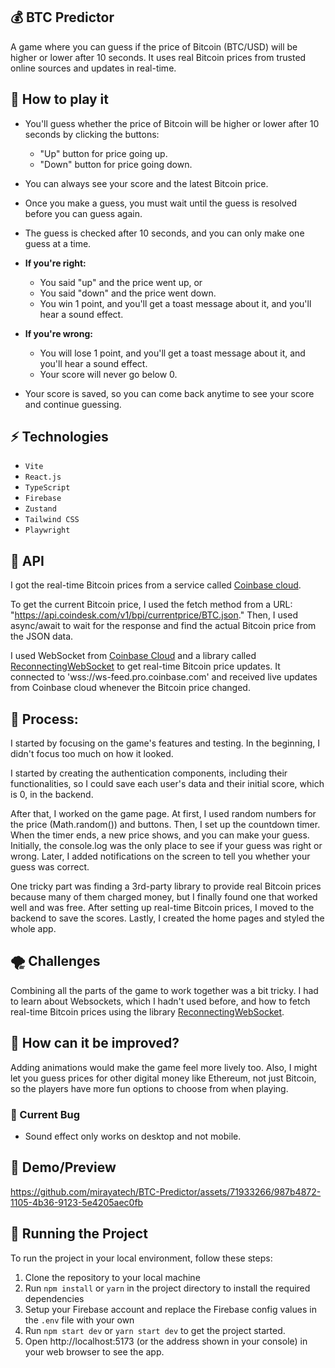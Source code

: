 ## 💰 BTC Predictor

A game where you can guess if the price of Bitcoin (BTC/USD) will be higher or lower after 10 seconds. It uses real Bitcoin prices from trusted online sources and updates in real-time.

## 🎲 How to play it

- You'll guess whether the price of Bitcoin will be higher or lower after 10 seconds by clicking the buttons:

  - "Up" button for price going up.
  - "Down" button for price going down.

- You can always see your score and the latest Bitcoin price.

- Once you make a guess, you must wait until the guess is resolved before you can guess again.

- The guess is checked after 10 seconds, and you can only make one guess at a time.

- **If you're right:**

  - You said "up" and the price went up, or
  - You said "down" and the price went down.
  - You win 1 point, and you'll get a toast message about it, and you'll hear a sound effect.

- **If you're wrong:**

  - You will lose 1 point, and you'll get a toast message about it, and you'll hear a sound effect.
  - Your score will never go below 0.

- Your score is saved, so you can come back anytime to see your score and continue guessing.

## ⚡ Technologies

- `Vite`
- `React.js`
- `TypeScript`
- `Firebase`
- `Zustand`
- `Tailwind CSS`
- `Playwright`

## 🚀 API

I got the real-time Bitcoin prices from a service called [Coinbase cloud](<(https://docs.cloud.coinbase.com/exchange/docs/websocket-overview)>).

To get the current Bitcoin price, I used the fetch method from a URL: "https://api.coindesk.com/v1/bpi/currentprice/BTC.json." Then, I used async/await to wait for the response and find the actual Bitcoin price from the JSON data.

I used WebSocket from [Coinbase Cloud](https://docs.cloud.coinbase.com/exchange/docs/websocket-overview) and a library called [ReconnectingWebSocket](https://github.com/joewalnes/reconnecting-websocket) to get real-time Bitcoin price updates. It connected to 'wss://ws-feed.pro.coinbase.com' and received live updates from Coinbase cloud whenever the Bitcoin price changed.

## 💭 Process:

I started by focusing on the game's features and testing. In the beginning, I didn't focus too much on how it looked.

I started by creating the authentication components, including their functionalities, so I could save each user's data and their initial score, which is 0, in the backend.

After that, I worked on the game page. At first, I used random numbers for the price (Math.random()) and buttons. Then, I set up the countdown timer. When the timer ends, a new price shows, and you can make your guess. Initially, the console.log was the only place to see if your guess was right or wrong. Later, I added notifications on the screen to tell you whether your guess was correct.

One tricky part was finding a 3rd-party library to provide real Bitcoin prices because many of them charged money, but I finally found one that worked well and was free. After setting up real-time Bitcoin prices, I moved to the backend to save the scores. Lastly, I created the home pages and styled the whole app.

## 🌪️ Challenges

Combining all the parts of the game to work together was a bit tricky. I had to learn about Websockets, which I hadn't used before, and how to fetch real-time Bitcoin prices using the library [ReconnectingWebSocket](https://github.com/joewalnes/reconnecting-websocket).

## 🤔 How can it be improved?

Adding animations would make the game feel more lively too. Also, I might let you guess prices for other digital money like Ethereum, not just Bitcoin, so the players have more fun options to choose from when playing.

### 🐛 Current Bug

- Sound effect only works on desktop and not mobile.

## 🎥 Demo/Preview

https://github.com/mirayatech/BTC-Predictor/assets/71933266/987b4872-1105-4b36-9123-5e4205aec0fb

## 🚦 Running the Project

To run the project in your local environment, follow these steps:

1. Clone the repository to your local machine
2. Run `npm install` or `yarn` in the project directory to install the required dependencies
3. Setup your Firebase account and replace the Firebase config values in the `.env` file with your own
4. Run `npm start dev` or `yarn start dev` to get the project started.
5. Open http://localhost:5173 (or the address shown in your console) in your web browser to see the app.
